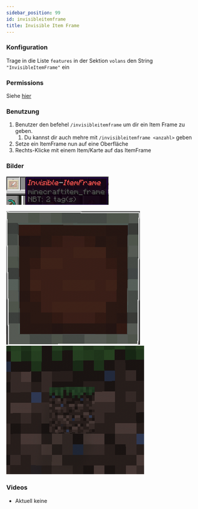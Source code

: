 ```yaml
---
sidebar_position: 99
id: invisibleitemframe
title: Invisible Item Frame
---
```

### Konfiguration
Trage in die Liste `features` in der Sektion `volans` den String `"InvisibleItemFrame"` ein
### Permissions
Siehe [hier](/docs/Permissions/#invisible-item-frame)
### Benutzung
1. Benutzer den befehel `/invisibleitemframe` um dir ein Item Frame zu geben.
   1. Du kannst dir auch mehre mit `/invisibleitemframe <anzahl>` geben
2. Setze ein ItemFrame nun auf eine Oberfläche
3. Rechts-Klicke mit einem Item/Karte auf das ItemFrame 
### Bilder
![invisible itemframe item.png](/assets/image/invisibleitemframe/inventory_item.png)

![Invisible itemfram haning.png](/assets/image/invisibleitemframe/item_hanging.png)
![Invisible itemfram using.png](/assets/image/invisibleitemframe/item_using.png)
### Videos
- Aktuell keine